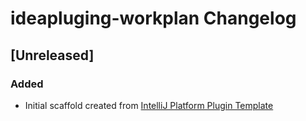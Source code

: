 <!-- Keep a Changelog guide -> https://keepachangelog.com -->

# ideapluging-workplan Changelog

## [Unreleased]
### Added
- Initial scaffold created from [IntelliJ Platform Plugin Template](https://github.com/JetBrains/intellij-platform-plugin-template)
